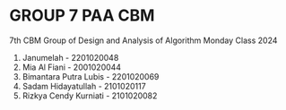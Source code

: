 # GROUP 7 PAA CBM
 7th CBM Group of Design and Analysis of Algorithm Monday Class 2024
1. Janumelah - 2201020048
2. Mia Al Fiani - 2001020044
3. Bimantara Putra Lubis - 2201020069
4. Sadam Hidayatullah - 2101020117
5. Rizkya Cendy Kurniati - 2101020082
